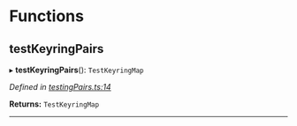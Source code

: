 

# Functions

<a id="testkeyringpairs"></a>

##  testKeyringPairs

▸ **testKeyringPairs**(): `TestKeyringMap`

*Defined in [testingPairs.ts:14](https://github.com/polkadot-js/common/blob/22f8df1/packages/keyring/src/testingPairs.ts#L14)*

**Returns:** `TestKeyringMap`

___

